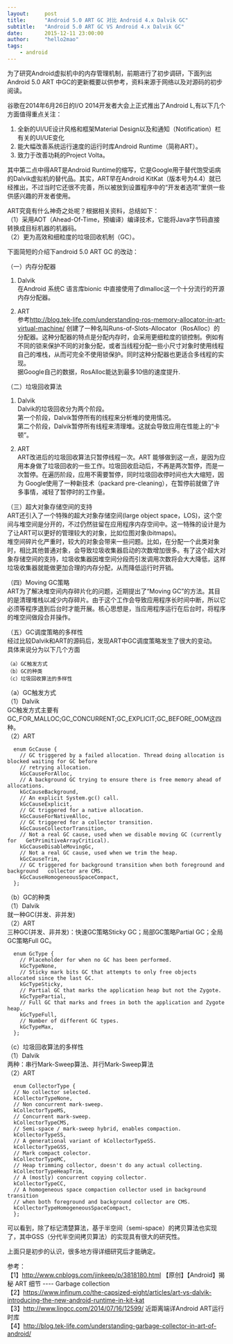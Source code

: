 ```yaml
---
layout:     post
title:      "Android 5.0 ART GC 对比 Android 4.x Dalvik GC"
subtitle:   "Android 5.0 ART GC VS Android 4.x Dalvik GC"
date:       2015-12-11 23:00:00
author:     "hello2mao"
tags:
    - android
---
```


为了研究Android虚拟机中的内存管理机制，前期进行了初步调研，下面列出Android 5.0 ART 中GC的更新概要以供参考，资料来源于网络以及对源码的初步阅读。  

谷歌在2014年6月26日的I/O 2014开发者大会上正式推出了Android L,有以下几个方面值得重点关注：

1. 全新的UI/UE设计风格和框架Material Design以及和通知（Notification）栏有关的UI/UE变化
2. 能大幅改善系统运行速度的运行时库Android Runtime（简称ART）。
3. 致力于改善功耗的Project Volta。

其中第二点中得ART是Android Runtime的缩写，它是Google用于替代饱受诟病的Dalvik虚拟机的替代品。其实，ART早在Android KitKat（版本号为4.4）就已经推出，不过当时它还很不完善，所以被放到设置程序中的“开发者选项”里供一些供感兴趣的开发者使用。

ART究竟有什么神奇之处呢？根据相关资料，总结如下：  
（1）采用AOT（Ahead-Of-Time，预编译）编译技术，它能将Java字节码直接转换成目标机器的机器码。  
（2）更为高效和细粒度的垃圾回收机制（GC）。  

下面简短的介绍下android 5.0 ART GC 的改动：

（一）内存分配器  

1. Dalvik   
在Android 系统C 语言库bionic 中直接使用了dlmalloc这一个十分流行的开源内存分配器。

2. ART  
参考<http://blog.tek-life.com/understanding-ros-memory-allocator-in-art-virtual-machine/>
创建了一种名叫Runs-of-Slots-Allocator（RosAlloc）的分配器。这种分配器的特点是分配内存时，会采用更细粒度的锁控制。例如有不同的锁来保护不同的对象分配，或者当线程分配一些小尺寸对象时使用线程自己的堆栈，从而可完全不使用锁保护。同时这种分配器也更适合多线程的实现。  
据Google自己的数据，RosAlloc能达到最多10倍的速度提升.

（二）垃圾回收算法

1. Dalvik   
Dalvik的垃圾回收分为两个阶段。  
第一个阶段，Dalvik暂停所有的线程来分析堆的使用情况。  
第二个阶段，Dalvik暂停所有线程来清理堆。这就会导致应用在性能上的“卡顿”。  

2. ART  
ART改进后的垃圾回收算法只暂停线程一次。ART 能够做到这一点，是因为应用本身做了垃圾回收的一些工作。垃圾回收启动后，不再是两次暂停，而是一次暂停。在遍历阶段，应用不需要暂停，同时垃圾回收停时间也大大缩短，因为 Google使用了一种新技术（packard pre-cleaning），在暂停前就做了许多事情，减轻了暂停时的工作量。

（三）超大对象存储空间的支持  
ART还引入了一个特殊的超大对象存储空间(large object space，LOS)，这个空间与堆空间是分开的，不过仍然驻留在应用程序内存空间中。这一特殊的设计是为了让ART可以更好的管理较大的对象，比如位图对象(bitmaps)。  
堆空间碎片化严重时，较大的对象会带来一些问题。比如，在分配一个此类对象时，相比其他普通对象，会导致垃圾收集器启动的次数增加很多。有了这个超大对象存储空间的支持，垃圾收集器因堆空间分段而引发调用次数将会大大降低，这样垃圾收集器就能做更加合理的内存分配，从而降低运行时开销。

（四）Moving GC策略  
ART为了解决堆空间内存碎片化的问题，近期提出了“Moving GC”的方法。其目的是清理堆栈以减少内存碎片。由于这个工作会导致应用程序长时间中断，所以它必须等程序退到后台时才能开展。核心思想是，当应用程序运行在后台时，将程序的堆空间做段合并操作。

（五）GC调度策略的多样性  
经过比较Dalvik和ART的源码后，发现ART中GC调度策略发生了很大的变动。  
具体来说分为以下几个方面  

    （a）GC触发方式  
    （b）GC的种类  
    （c）垃圾回收算法的多样性  

（a）GC触发方式  
（1）Dalvik  
  GC触发方式主要有GC_FOR_MALLOC;GC_CONCURRENT;GC_EXPLICIT;GC_BEFORE_OOM这四种。  
（2）ART

```
  enum GcCause {  
    // GC triggered by a failed allocation. Thread doing allocation is blocked waiting for GC before  
    // retrying allocation.  
    kGcCauseForAlloc,  
    // A background GC trying to ensure there is free memory ahead of allocations.  
    kGcCauseBackground,  
    // An explicit System.gc() call.  
    kGcCauseExplicit,  
    // GC triggered for a native allocation.  
    kGcCauseForNativeAlloc,  
    // GC triggered for a collector transition.  
    kGcCauseCollectorTransition,  
    // Not a real GC cause, used when we disable moving GC (currently for   GetPrimitiveArrayCritical).  
    kGcCauseDisableMovingGc,  
    // Not a real GC cause, used when we trim the heap.  
    kGcCauseTrim,  
    // GC triggered for background transition when both foreground and background   collector are CMS.  
    kGcCauseHomogeneousSpaceCompact,
  };  
```

（b）GC的种类  
（1）Dalvik  
就一种GC(并发、非并发)  
（2）ART  
三种GC(并发、非并发)：快速GC策略Sticky GC；局部GC策略Partial GC；全局GC策略Full GC。

```
  enum GcType {  
    // Placeholder for when no GC has been performed.  
    kGcTypeNone,  
    // Sticky mark bits GC that attempts to only free objects allocated since the last GC.  
    kGcTypeSticky,  
    // Partial GC that marks the application heap but not the Zygote.
    kGcTypePartial,  
    // Full GC that marks and frees in both the application and Zygote heap.
    kGcTypeFull,  
    // Number of different GC types.  
    kGcTypeMax,
  };  
```

（c）垃圾回收算法的多样性  
（1）Dalvik  
两种：串行Mark-Sweep算法、并行Mark-Sweep算法  
（2）ART  

```
  enum CollectorType {  
  // No collector selected.  
  kCollectorTypeNone,  
  // Non concurrent mark-sweep.  
  kCollectorTypeMS,  
  // Concurrent mark-sweep.  
  kCollectorTypeCMS,  
  // Semi-space / mark-sweep hybrid, enables compaction.  
  kCollectorTypeSS,  
  // A generational variant of kCollectorTypeSS.  
  kCollectorTypeGSS,  
  // Mark compact colector.  
  kCollectorTypeMC,  
  // Heap trimming collector, doesn't do any actual collecting.  
  kCollectorTypeHeapTrim,  
  // A (mostly) concurrent copying collector.  
  kCollectorTypeCC,  
  // A homogeneous space compaction collector used in background transition  
  // when both foreground and background collector are CMS.  
  kCollectorTypeHomogeneousSpaceCompact,  
  };  
```
  
可以看到，除了标记清楚算法，基于半空间（semi-space）的拷贝算法也实现了，其中GSS（分代半空间拷贝算法）的实现具有很大的研究性。

上面只是初步的认识，很多地方得详细研究后才能确定。

参考：  
【1】<http://www.cnblogs.com/jinkeep/p/3818180.html>  【原创】【Android】揭秘 ART 细节 ---- Garbage collection  
【2】<https://www.infinum.co/the-capsized-eight/articles/art-vs-dalvik-introducing-the-new-android-runtime-in-kit-kat>  
【3】<http://www.lingcc.com/2014/07/16/12599/>  近距离端详Android ART运行时库  
【4】<http://blog.tek-life.com/understanding-garbage-collector-in-art-of-android/>   